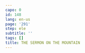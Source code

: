 ```yaml
---
capo: 0
id: 148
lang: en-us
page: '291'
step: ele
subtitle: ''
tags: []
title: THE SERMON ON THE MOUNTAIN
---
```

